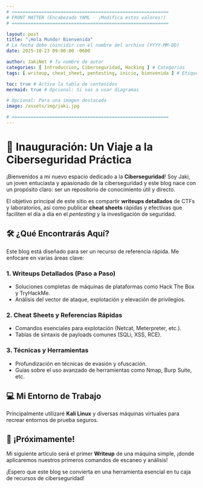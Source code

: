 ```yaml
---
# ==========================================================
# FRONT MATTER (Encabezado YAML - ¡Modifica estos valores!)
# ==========================================================

layout: post
title: "¡Hola Mundo! Bienvenida"
# La fecha debe coincidir con el nombre del archivo (YYYY-MM-DD)
date: 2025-10-23 09:00:00 -0600

author: JakiNet # Tu nombre de autor
categories: [ Introduccion, Ciberseguridad, Hacking ] # Categorías
tags: [ writeup, cheat_sheet, pentesting, inicio, bienvenida ] # Etiquetas o palabras clave

toc: true # Activa la tabla de contenidos
mermaid: true # Opcional: Si vas a usar diagramas

# Opcional: Para una imagen destacada
image: /assets/img/jaki.jpg 

# ==========================================================
---
```


# 🚀 Inauguración: Un Viaje a la Ciberseguridad Práctica

¡Bienvenidos a mi nuevo espacio dedicado a la **Ciberseguridad**! Soy Jaki, un joven entuciasta y apasionado de la ciberseguridad y este blog nace con un propósito claro: ser un repositorio de conocimiento útil y directo.

El objetivo principal de este sitio es compartir **writeups detallados** de CTFs y laboratorios, así como publicar **cheat sheets** rápidas y efectivas que faciliten el día a día en el *pentesting* y la investigación de seguridad.

## 🛠️ ¿Qué Encontrarás Aquí?

Este blog está diseñado para ser un recurso de referencia rápida. Me enfocare en varias áreas clave:

### 1. Writeups Detallados (Paso a Paso)
* Soluciones completas de máquinas de plataformas como Hack The Box y TryHackMe.
* Análisis del vector de ataque, explotación y elevación de privilegios.

### 2. Cheat Sheets y Referencias Rápidas
* Comandos esenciales para explotación (Netcat, Meterpreter, etc.).
* Tablas de sintaxis de payloads comunes (SQLi, XSS, RCE).

### 3. Técnicas y Herramientas
* Profundización en técnicas de evasión y ofuscación.
* Guías sobre el uso avanzado de herramientas como Nmap, Burp Suite, etc.

## 💻 Mi Entorno de Trabajo

Principalmente utilizaré **Kali Linux** y diversas máquinas virtuales para recrear entornos de prueba seguros.

## 📣 ¡Próximamente!

Mi siguiente artículo será el primer **Writeup** de una máquina simple, ¡donde aplicaremos nuestros primeros comandos de escaneo y análisis!

¡Espero que este blog se convierta en una herramienta esencial en tu caja de recursos de ciberseguridad!
